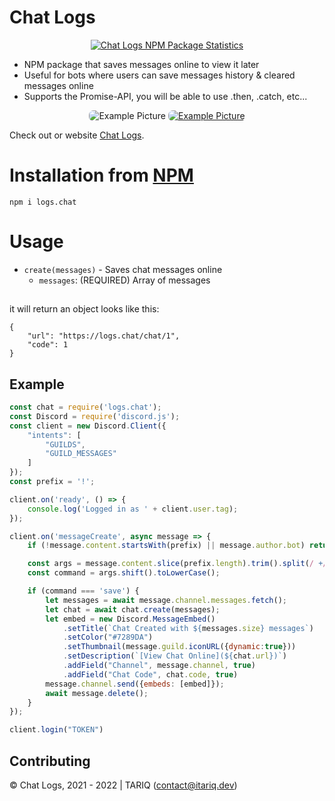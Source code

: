 # Chat Logs

<center>
	<a href="https://nodei.co/npm/logs.chat/">
		<img alt="Chat Logs NPM Package Statistics" src="https://nodei.co/npm/logs.chat.png">
	</a>
</center>

* NPM package that saves messages online to view it later
* Useful for bots where users can save messages history & cleared messages online
* Supports the Promise-API, you will be able to use .then, .catch, etc...

<center>
	<img style="border-radius: 7px;" alt="Example Picture" src="https://logs.chat/img/example1.png">
	<a href="https://logs.chat/chat/1" target="_blank">
		<img style="border-radius: 7px;" alt="Example Picture" src="https://logs.chat/img/example2.png">
	</a>
</center>

Check out or website [Chat Logs](https://logs.chat).

# Installation from [NPM](https://www.npmjs.com/package/logs.chat)

`npm i logs.chat`

# Usage

- `create(messages)` - Saves chat messages online
    - `messages`: (REQUIRED) Array of messages

##
it will return an object looks like this:
```
{
	"url": "https://logs.chat/chat/1",
	"code": 1
}
```

## Example

```js
const chat = require('logs.chat');
const Discord = require('discord.js');
const client = new Discord.Client({
	"intents": [
		"GUILDS",
		"GUILD_MESSAGES"
	]
});
const prefix = '!';

client.on('ready', () => {
	console.log('Logged in as ' + client.user.tag);
});

client.on('messageCreate', async message => {
	if (!message.content.startsWith(prefix) || message.author.bot) return;

	const args = message.content.slice(prefix.length).trim().split(/ +/);
	const command = args.shift().toLowerCase();

	if (command === 'save') {
		let messages = await message.channel.messages.fetch();
		let chat = await chat.create(messages);
		let embed = new Discord.MessageEmbed()
			.setTitle(`Chat Created with ${messages.size} messages`)
			.setColor("#7289DA")
			.setThumbnail(message.guild.iconURL({dynamic:true}))
			.setDescription(`[View Chat Online](${chat.url})`)
			.addField("Channel", message.channel, true)
			.addField("Chat Code", chat.code, true)
		message.channel.send({embeds: [embed]});
		await message.delete();
	}
});

client.login("TOKEN")
```

## Contributing

© Chat Logs, 2021 - 2022 | TARIQ (contact@itariq.dev)